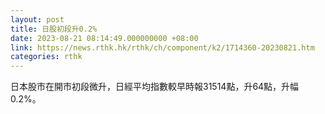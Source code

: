 ```yaml
---
layout: post
title: 日股初段升0.2%
date: 2023-08-21 08:14:49.000000000 +08:00
link: https://news.rthk.hk/rthk/ch/component/k2/1714360-20230821.htm
categories: rthk
---
```


日本股市在開市初段微升，日經平均指數較早時報31514點，升64點，升幅0.2%。
